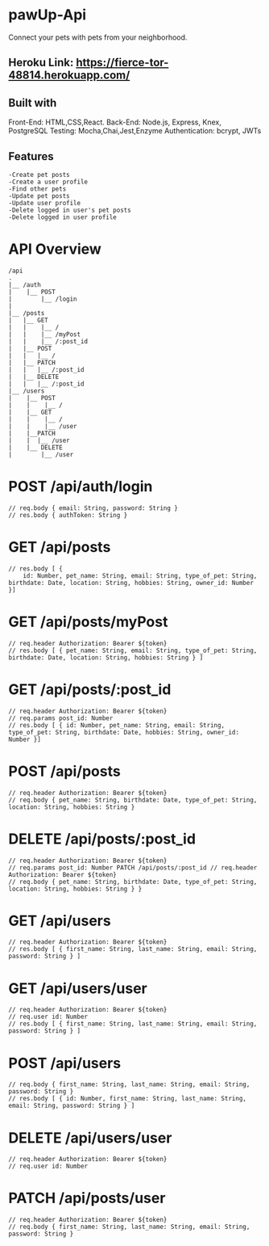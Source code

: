 # pawUp-Api
Connect your pets with pets from your neighborhood.

## Heroku Link: https://fierce-tor-48814.herokuapp.com/

## Built with
Front-End:
HTML,CSS,React.
Back-End:
Node.js, Express, Knex, PostgreSQL
Testing: Mocha,Chai,Jest,Enzyme
Authentication: bcrypt, JWTs

## Features
    -Create pet posts
    -Create a user profile
    -Find other pets
    -Update pet posts
    -Update user profile
    -Delete logged in user's pet posts
    -Delete logged in user profile

# API Overview

    /api
    .
    |__ /auth
    |    |__ POST
    |        |__ /login
    |  
    |__ /posts
    |   |__ GET
    |   |    |__ /
    |   |    |__ /myPost
    |   |    |__ /:post_id
    |   |__ POST
    |   |   |__ /
    |   |__ PATCH
    |   |   |__ /:post_id
    |   |__ DELETE
    |   |   |__ /:post_id   
    |__ /users
    |    |__ POST
    |    |    |__ /
    |    |__ GET
    |    |    |__ /
    |    |    |__ /user
    |    |__PATCH
    |    |  |__ /user
    |    |__ DELETE
    |        |__ /user 


# POST /api/auth/login 
    // req.body { email: String, password: String }
    // res.body { authToken: String }

# GET /api/posts 
    // res.body [ { 
        id: Number, pet_name: String, email: String, type_of_pet: String, birthdate: Date, location: String, hobbies: String, owner_id: Number }]

# GET /api/posts/myPost 
    // req.header Authorization: Bearer ${token}
    // res.body [ { pet_name: String, email: String, type_of_pet: String, birthdate: Date, location: String, hobbies: String } ] 
    
# GET /api/posts/:post_id 
    // req.header Authorization: Bearer ${token}
    // req.params post_id: Number
    // res.body [ { id: Number, pet_name: String, email: String, type_of_pet: String, birthdate: Date, hobbies: String, owner_id: Number }]
    
# POST /api/posts 
    // req.header Authorization: Bearer ${token}
    // req.body { pet_name: String, birthdate: Date, type_of_pet: String, location: String, hobbies: String } 

# DELETE /api/posts/:post_id 
    // req.header Authorization: Bearer ${token}
    // req.params post_id: Number PATCH /api/posts/:post_id // req.header Authorization: Bearer ${token}
    // req.body { pet_name: String, birthdate: Date, type_of_pet: String, location: String, hobbies: String } }

# GET /api/users 
    // req.header Authorization: Bearer ${token}
    // res.body [ { first_name: String, last_name: String, email: String, password: String } ] 

# GET /api/users/user 
    // req.header Authorization: Bearer ${token}
    // req.user id: Number
    // res.body [ { first_name: String, last_name: String, email: String, password: String } ] 

# POST /api/users 
    // req.body { first_name: String, last_name: String, email: String, password: String }
    // res.body [ { id: Number, first_name: String, last_name: String, email: String, password: String } ] 

# DELETE /api/users/user 
    // req.header Authorization: Bearer ${token}
    // req.user id: Number 

# PATCH /api/posts/user 
    // req.header Authorization: Bearer ${token}
    // req.body { first_name: String, last_name: String, email: String, password: String }

